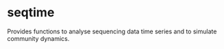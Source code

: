 # seqtime
Provides functions to analyse sequencing data time series and to simulate community dynamics.
